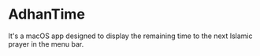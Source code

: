 # AdhanTime

It's a macOS app designed to display the remaining time to the next Islamic prayer in the menu bar.
